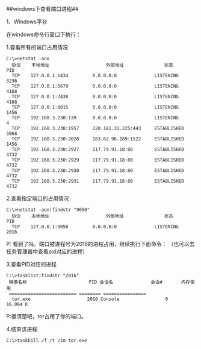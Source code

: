 ##windows下查看端口进程##

1、Windows平台 

在windows命令行窗口下执行： 

1.查看所有的端口占用情况

	C:\>netstat -ano
	  协议    本地地址                     外部地址               状态                   PID
	  TCP    127.0.0.1:1434         0.0.0.0:0              LISTENING       3236
	  TCP    127.0.0.1:5679         0.0.0.0:0              LISTENING       4168
	  TCP    127.0.0.1:7438         0.0.0.0:0              LISTENING       4168
	  TCP    127.0.0.1:8015         0.0.0.0:0              LISTENING       1456
	  TCP    192.168.3.230:139      0.0.0.0:0              LISTENING       4
	  TCP    192.168.3.230:1957     220.181.31.225:443     ESTABLISHED     3068
	  TCP    192.168.3.230:2020     183.62.96.189:1522     ESTABLISHED     1456
	  TCP    192.168.3.230:2927     117.79.91.18:80        ESTABLISHED     4732
	  TCP    192.168.3.230:2929     117.79.91.18:80        ESTABLISHED     4732
	  TCP    192.168.3.230:2930     117.79.91.18:80        ESTABLISHED     4732
	  TCP    192.168.3.230:2931     117.79.91.18:80        ESTABLISHED     4732
	 

2.查看指定端口的占用情况

	C:\>netstat -aon|findstr "9050"
	  协议    本地地址                     外部地址               状态                   PID
	  TCP    127.0.0.1:9050         0.0.0.0:0              LISTENING       2016

P: 看到了吗，端口被进程号为2016的进程占用，继续执行下面命令： （也可以去任务管理器中查看pid对应的进程）

3.查看PID对应的进程

	C:\>tasklist|findstr "2016"
	 映像名称                       PID 会话名              会话#       内存使用
	 ========================= ======== ================
	  tor.exe                     2016 Console                 0     16,064 K 

P:很清楚吧，tor占用了你的端口。
 
4.结束该进程

	C:\>taskkill /f /t /im tor.exe